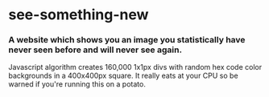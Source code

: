 # see-something-new

### A website which shows you an image you statistically have never seen before and will never see again. 
Javascript algorithm creates 160,000 1x1px divs with random hex code color backgrounds in a 400x400px square. It really eats at your CPU so be warned if you're running this on a potato.
